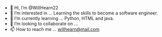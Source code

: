 - 👋 Hi, I’m @WillHearn22
- 👀 I’m interested in ... Learning the skills to become a software engineer.
- 🌱 I’m currently learning ... Python, HTML and java.
- 💞️ I’m looking to collaborate on ...
- 📫 How to reach me ... willhearn@mail.com

<!---
WillHearn22/WillHearn22 is a ✨ special ✨ repository because its `README.md` (this file) appears on your GitHub profile.
You can click the Preview link to take a look at your changes.
--->
